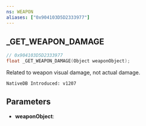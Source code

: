 ```yaml
---
ns: WEAPON
aliases: ["0x904103D5D2333977"]
---
```

## _GET_WEAPON_DAMAGE

```c
// 0x904103D5D2333977
float _GET_WEAPON_DAMAGE(Object weaponObject);
```

Related to weapon visual damage, not actual damage.

```
NativeDB Introduced: v1207
```

## Parameters
* **weaponObject**:

